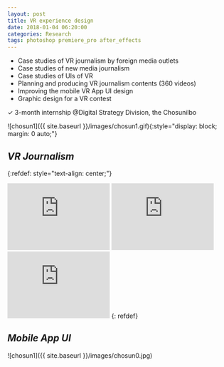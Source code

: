 ```yaml
---
layout: post
title: VR experience design
date: 2018-01-04 06:20:00
categories: Research
tags: photoshop premiere_pro after_effects
---
```


- Case studies of VR journalism by foreign media outlets
- Case studies of new media journalism
- Case studies of UIs of VR
- Planning and producing VR journalism contents (360 videos)
- Improving the mobile VR App UI design
- Graphic design for a VR contest

✓ 3-month internship @Digital Strategy Division, the Chosunilbo

![chosun1]({{ site.baseurl }}/images/chosun1.gif){:style="display: block; margin: 0 auto;"}

## *VR Journalism*
{:refdef: style="text-align: center;"}
<iframe width="230" src="https://www.youtube-nocookie.com/embed/_CWhMzBp06M?rel=0&amp;controls=0" frameborder="0" allow="encrypted-media" allowfullscreen></iframe>
<iframe width="230" src="https://www.youtube-nocookie.com/embed/5UqHfKC1hsY?rel=0&amp;controls=0" frameborder="0" allow="encrypted-media" allowfullscreen></iframe>
<iframe width="230" src="https://www.youtube-nocookie.com/embed/Y56Axabacps?rel=0&amp;controls=0" frameborder="0" allow="encrypted-media" allowfullscreen></iframe>
{: refdef}

## *Mobile App UI*
![chosun1]({{ site.baseurl }}/images/chosun0.jpg)
